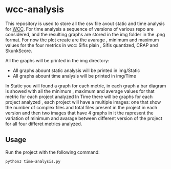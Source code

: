 # wcc-analysis

This repository is used to store all the csv file avout static and time analysis for [WCC](https://github.com/giovannitangredi/wcc).
For time analysis a sequence of versions of various repo are considered, and the resulting graphs are stored in the img folder in the .png format.
For now the plot create are the avarage , minimum and maximum values  for the four metrics in wcc: Sifis plain , Sifis quantized, CRAP and SkunkScore.

All the graphs will be printed in the img directory:
- All graphs abount static analysis will be printed in img/Static
- All graphs abount time analysis will be printed in img/Time

In Static  you will found a graph for each metric, in each graph a bar diagram is showed with all the minimum , maximum and average values for that metric for each project analyzed
In Time there will be graphs for each project analyzed , each project will have a multiple images: one that show the number of complex files and total files present in the project in each version and then two images that have 4 graphs in it the rapresent the variation of minimum and avarage between different version of the project for all four differet metrics analyzed.

## Usage

Run the project with the following command:
```
python3 time-analysis.py
```